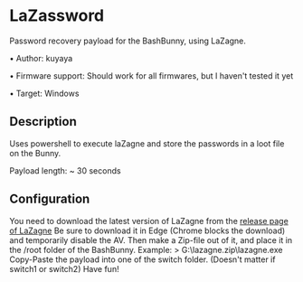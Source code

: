 # LaZassword
Password recovery payload for the BashBunny, using LaZagne.

• Author: kuyaya

• Firmware support: Should work for all firmwares, but I haven't tested it yet

• Target: Windows

## Description
Uses powershell to execute laZagne and store the passwords in a loot file on the Bunny.

Payload length: ~ 30 seconds


## Configuration
You need to download the latest version of LaZagne from the [release page of LaZagne](https://github.com/AlessandroZ/LaZagne/releases)
Be sure to download it in Edge (Chrome blocks the download) and temporarily disable the AV. Then make a Zip-file out of it, and place it in the /root folder of the BashBunny. 
Example: > G:\lazagne.zip\lazagne.exe
Copy-Paste the payload into one of the switch folder. (Doesn't matter if switch1 or switch2)
Have fun!
